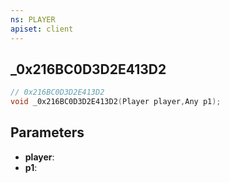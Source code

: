 ```yaml
---
ns: PLAYER
apiset: client
---
```

## _0x216BC0D3D2E413D2

```c
// 0x216BC0D3D2E413D2
void _0x216BC0D3D2E413D2(Player player,Any p1);
```


## Parameters
* **player**:
* **p1**:



